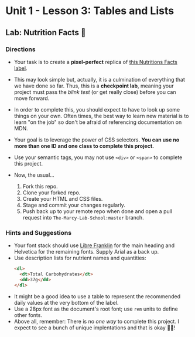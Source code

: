 # Unit 1 - Lesson 3: Tables  and Lists
## Lab: Nutrition Facts 🍇

### Directions
* Your task is to create a **pixel-perfect** replica of [this Nutritions Facts label](http://d3jtzah944tvom.cloudfront.net/lesson_5/nutrition_facts_label/label.html).
* This may look simple but, actually, it is a culmination of everything that we have done so far. Thus, this is a **checkpoint lab**, meaning your project must pass the _blink test_ (or get really close) before you can move forward.
* In order to complete this, you should expect to have to look up some things on your own. Often times, the best way to learn new material is to learn "on the job" so don't be afraid of referencing documentation on MDN.
* Your goal is to leverage the power of CSS selectors. **You can use no more than one ID and one class to complete this project.**
* Use your semantic tags, you may not use `<div>` or `<span>` to complete this project.

* Now, the usual...
  1. Fork this repo.
  2. Clone your forked repo.
  3. Create your HTML and CSS files.
  4. Stage and commit your changes regularly.
  5. Push back up to your remote repo when done and open a pull request into `The-Marcy-Lab-School:master` branch.

### Hints and Suggestions
* Your font stack should use [Libre Franklin](https://fonts.google.com/specimen/Libre+Franklin) for the main heading and Helvetica for the remaining fonts. Supply Arial as a back up.
* Use description lists for nutrient names and quantities:
  ```html
  <dl>
    <dt>Total Carbohydrates</dt>
    <dd>37g</dd>
  </dl>
  ```
* It might be a good idea to use a table to represent the recommended daily values at the very bottom of the label.
* Use a 28px font as the document's root font; use `rem` units to define other fonts.
* Above all, remember: There is no _one way_ to complete this project. I expect to see a bunch of unique implentations and that is okay 👌🏾!
